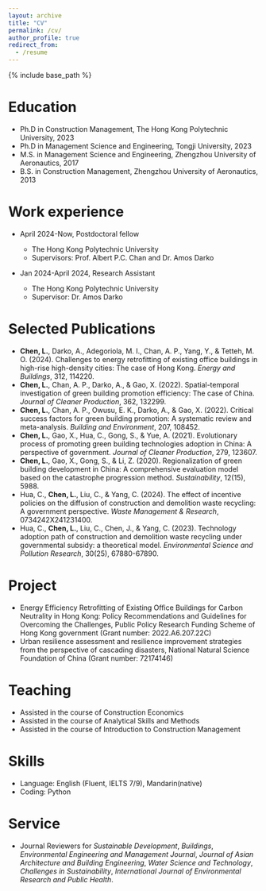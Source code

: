 ```yaml
---
layout: archive
title: "CV"
permalink: /cv/
author_profile: true
redirect_from:
  - /resume
---
```


{% include base_path %}

Education
======
* Ph.D in Construction Management, The Hong Kong Polytechnic University, 2023
* Ph.D in Management Science and Engineering, Tongji University, 2023
* M.S. in Management Science and Engineering, Zhengzhou University of Aeronautics, 2017
* B.S. in Construction Management, Zhengzhou University of Aeronautics, 2013

Work experience
======
* April 2024-Now, Postdoctoral fellow
  * The Hong Kong Polytechnic University
  * Supervisors: Prof. Albert P.C. Chan and Dr. Amos Darko
  
* Jan 2024-April 2024, Research Assistant
  * The Hong Kong Polytechnic University
  * Supervisor: Dr. Amos Darko
    

Selected Publications
======
* **Chen, L.**, Darko, A., Adegoriola, M. I., Chan, A. P., Yang, Y., & Tetteh, M. O. (2024). Challenges to energy retrofitting of existing office buildings in high-rise high-density cities: The case of Hong Kong. *Energy and Buildings*, 312, 114220.
* **Chen, L.**, Chan, A. P., Darko, A., & Gao, X. (2022). Spatial-temporal investigation of green building promotion efficiency: The case of China. *Journal of Cleaner Production*, 362, 132299.
* **Chen, L.**, Chan, A. P., Owusu, E. K., Darko, A., & Gao, X. (2022). Critical success factors for green building promotion: A systematic review and meta-analysis. *Building and Environment*, 207, 108452.
* **Chen, L.**, Gao, X., Hua, C., Gong, S., & Yue, A. (2021). Evolutionary process of promoting green building technologies adoption in China: A perspective of government. *Journal of Cleaner Production*, 279, 123607.
* **Chen, L.**, Gao, X., Gong, S., & Li, Z. (2020). Regionalization of green building development in China: A comprehensive evaluation model based on the catastrophe progression method. *Sustainability*, 12(15), 5988.
* Hua, C., **Chen, L.**, Liu, C., & Yang, C. (2024). The effect of incentive policies on the diffusion of construction and demolition waste recycling: A government perspective. *Waste Management & Research*, 0734242X241231400.
*  Hua, C., **Chen, L.**, Liu, C., Chen, J., & Yang, C. (2023). Technology adoption path of construction and demolition waste recycling under governmental subsidy: a theoretical model. *Environmental Science and Pollution Research*, 30(25), 67880-67890.


Project
=====
* Energy Efficiency Retrofitting of Existing Office Buildings for Carbon Neutrality in Hong Kong: Policy Recommendations and Guidelines for Overcoming the Challenges, Public Policy Research Funding Scheme of Hong
Kong government (Grant number: 2022.A6.207.22C)
* Urban resilience assessment and resilience improvement strategies from the perspective of cascading disasters, National Natural Science Foundation of China (Grant number: 72174146)


  
Teaching
======
* Assisted in the course of Construction Economics
* Assisted in the course of Analytical Skills and Methods
* Assisted in the course of Introduction to Construction Management


Skills
======
* Language: English (Fluent, IELTS 7/9), Mandarin(native)
* Coding: Python



Service
=====
* Journal Reviewers for *Sustainable Development*, *Buildings*, *Environmental Engineering and Management Journal*, *Journal of Asian Architecture and Building Engineering*, *Water Science and Technology*, *Challenges in Sustainability*, *International Journal of Environmental Research and Public Health*. 
